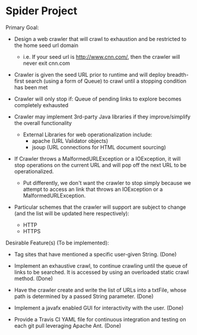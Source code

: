# Spider Project

Primary Goal:

- Design a web crawler that will crawl to exhaustion and be restricted to the home seed url domain
	- i.e. If your seed url is http://www.cnn.com/, then the crawler will never exit cnn.com
  
- Crawler is given the seed URL prior to runtime and will deploy breadth-first search (using a form of Queue) to crawl until a stopping condition has been met

- Crawler will only stop if:
	 Queue of pending links to explore becomes completely exhausted

- Crawler may implement 3rd-party Java libraries if they improve/simplify the overall functionality
  - External Libraries for web operationalization include:
    - apache (URL Validator objects)
    - jsoup (URL connections for HTML document sourcing)

- If Crawler throws a MalformedURLException or a IOException, it will stop operations on the current URL and will pop off the next URL to be operationalized.
  - Put differently, we don't want the crawler to stop simply because we attempt to access an link that throws an IOException or a MalformedURLException.

- Particular schemes that the crawler will support are subject to change (and the list will be updated here respectively):
  - HTTP
  - HTTPS


Desirable Feature(s) (To be implemented):

- Tag sites that have mentioned a specific user-given String. (Done)

- Implement an exhaustive crawl, to continue crawling until the queue of links to be searched. It is accessed by using an overloaded static crawl method. (Done)

- Have the crawler create and write the list of URLs into a txtFile, whose path is determined by a passed String parameter. (Done)

- Implement a javafx enabled GUI for interactivity with the user. (Done)

- Provide a Travis CI YAML file for continuous integration and testing on each git pull leveraging Apache Ant. (Done)

